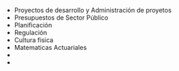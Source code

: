 - Proyectos de desarrollo y Administración de proyetos
- Presupuestos de Sector Público
- Planificación
- Regulación
- Cultura fisica
- Matematicas Actuariales
-
-